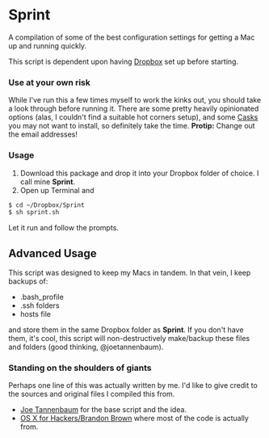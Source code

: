 # Sprint
A compilation of some of the best configuration settings for getting a Mac up and running quickly.

This script is dependent upon having [Dropbox](http://www.dropbox.com) set up before starting.

### Use at your own risk
While I've run this a few times myself to work the kinks out, you should take a look through before running it. There are some pretty heavily opinionated options (alas, I couldn't find a suitable hot corners setup), and some [Casks](https://github.com/caskroom/homebrew-cask/tree/master/Casks) you may not want to install, so definitely take the time. **Protip:** Change out the email addresses!

### Usage

1. Download this package and drop it into your Dropbox folder of choice. I call mine **Sprint**.
2. Open up Terminal and


```sh
$ cd ~/Dropbox/Sprint
$ sh sprint.sh
```

Let it run and follow the prompts.

## Advanced Usage
This script was designed to keep my Macs in tandem. In that vein, I keep backups of:
- .bash_profile
- .ssh folders
- hosts file

and store them in the same Dropbox folder as **Sprint**. If you don't have them, it's cool, this script will non-destructively make/backup these files and folders (good thinking, @joetannenbaum).

### Standing on the shoulders of giants
Perhaps one line of this was actually written by me. I'd like to give credit to the sources and original files I compiled this from.


- [Joe Tannenbaum](https://github.com/joetannenbaum) for the base script and the idea.
- [OS X for Hackers/Brandon Brown](https://gist.github.com/brandonb927/3195465) where most of the code is actually from.
